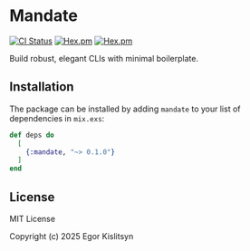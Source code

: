 # Mandate

[![CI Status](https://github.com/minibikini/mandate/workflows/ci.yml/badge.svg)](https://github.com/minibikini/mandate/actions/workflows/ci.yml)
[![Hex.pm](https://img.shields.io/hexpm/v/mandate.svg?maxAge=2592000)](https://hex.pm/packages/mandate)
[![Hex.pm](https://img.shields.io/hexpm/l/mandate.svg?maxAge=2592000)](https://hex.pm/packages/mandate)

Build robust, elegant CLIs with minimal boilerplate.

## Installation

The package can be installed by adding `mandate` to your list of dependencies in `mix.exs`:

```elixir
def deps do
  [
    {:mandate, "~> 0.1.0"}
  ]
end
```

## License

MIT License

Copyright (c) 2025 Egor Kislitsyn
